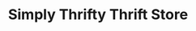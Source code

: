 ---
title: "Simply Thrifty Thrift Store"
url: /washington/simply-thrifty-thrift-store/
shop: charity
---